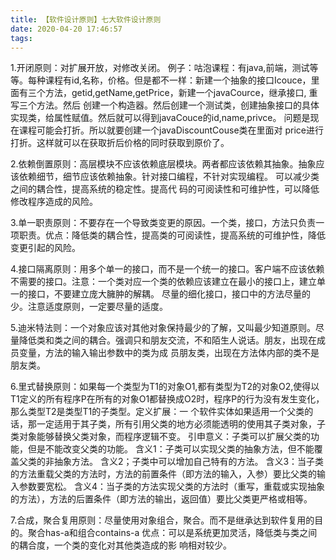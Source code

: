 ```yaml
---
title: 【软件设计原则】七大软件设计原则
date: 2020-04-20 17:46:57
tags:
---
```


1.开闭原则：对扩展开放，对修改关闭。
     例子：咕泡课程：有java,前端，测试等等。每种课程有id,名称，价格。但是都不一样：新建一个抽象的接口Icouce，里面有三个方法，getid,getName,getPrice，新建一个javaCource，继承接口,
重写三个方法。然后
创建一个构造器。然后创建一个测试类，创建抽象接口的具体实现类，给属性赋值。然后就可以得到javaCouce的id,name,privce。 问题是现在课程可能会打折。所以就要创建一个javaDiscountCouse类在里面对
price进行打折。这样就可以在获取折后价格的同时获取到原价了。

   2.依赖倒置原则：高层模块不应该依赖底层模块。两者都应该依赖其抽象。抽象应该依赖细节，细节应该依赖抽象。针对接口编程，不针对实现编程。 可以减少类之间的耦合性，提高系统的稳定性。提高代
码的可阅读性和可维护性，可以降低修改程序造成的风险。

   3.单一职责原则：不要存在一个导致类变更的原因。一个类，接口，方法只负责一项职责。优点：降低类的耦合性，提高类的可阅读性，提高系统的可维护性，降低变更引起的风险。

   4.接口隔离原则：用多个单一的接口，而不是一个统一的接口。客户端不应该依赖不需要的接口。注意：一个类对应一个类的依赖应该建立在最小的接口上，建立单一的接口，不要建立庞大臃肿的解耦。
尽量的细化接口，接口中的方法尽量的少。注意适度原则，一定要尽量的适度。

   5.迪米特法则：一个对象应该对其他对象保持最少的了解，又叫最少知道原则。尽量降低类和类之间的耦合。强调只和朋友交流，不和陌生人说话。朋友，出现在成员变量，方法的输入输出参数中的类为成
员朋友类，出现在方法体内部的类不是朋友类。 

   6.里式替换原则：如果每一个类型为T1的对象O1,都有类型为T2的对象O2,使得以T1定义的所有程序P在所有的对象O1都替换成O2时，程序P的行为没有发生变化，那么类型T2是类型T1的子类型。定义扩展：一
个软件实体如果适用一个父类的话，那一定适用于其子类，所有引用父类的地方必须能透明的使用其子类对象，子类对象能够替换父类对象，而程序逻辑不变。
   引申意义：子类可以扩展父类的功能，但是不能改变父类的功能。
     含义1：子类可以实现父类的抽象方法，但不能覆盖父类的非抽象方法。
     含义2；子类中可以增加自己特有的方法。
     含义3：当子类的方法重载父类的方法时，方法的前置条件（即方法的输入，入参）要比父类的输入参数要宽松。
     含义4：当子类的方法实现父类的方法时（重写，重载或实现抽象的方法），方法的后置条件（即方法的输出，返回值）要比父类更严格或相等。

   7.合成，聚合复用原则：尽量使用对象组合，聚合。而不是继承达到软件复用的目的。聚合has-a和组合contains-a 优点：可以是系统更加灵活，降低类与类之间的耦合度，一个类的变化对其他类造成的影
响相对较少。